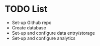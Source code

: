 # TODO List

- Set-up Github repo
- Create database
- Set-up and configure data entry/storage
- Set-up and configure analytics